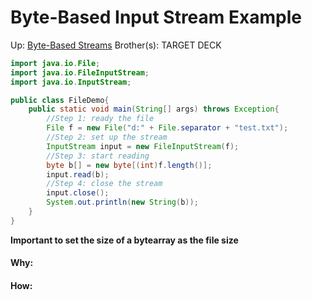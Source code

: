 # Byte-Based Input Stream Example

Up: [Byte-Based Streams](byte-based_streams)
Brother(s):
TARGET DECK

```java
import java.io.File;
import java.io.FileInputStream;
import java.io.InputStream;

public class FileDemo{
	public static void main(String[] args) throws Exception{
		//Step 1: ready the file
		File f = new File("d:" + File.separator + "test.txt");
		//Step 2: set up the stream
		InputStream input = new FileInputStream(f);
		//Step 3: start reading
		byte b[] = new byte[(int)f.length()];
		input.read(b);
		//Step 4: close the stream
		input.close();
		System.out.println(new String(b));
	}
}
```

**Important to set the size of a bytearray as the file size**



































#### Why:
#### How:









